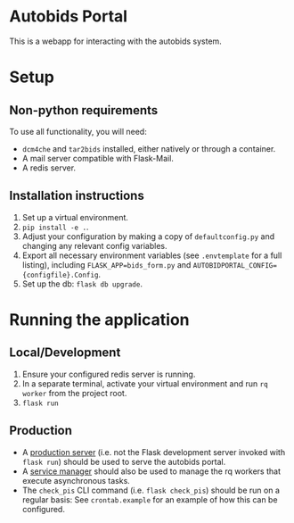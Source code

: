 # Autobids Portal

This is a webapp for interacting with the autobids system.

# Setup

## Non-python requirements

To use all functionality, you will need:

- `dcm4che` and `tar2bids` installed, either natively or through a container.
- A mail server compatible with Flask-Mail.
- A redis server.

## Installation instructions

1. Set up a virtual environment.
2. `pip install -e .`.
3. Adjust your configuration by making a copy of `defaultconfig.py` and changing any relevant config variables.
4. Export all necessary environment variables (see `.envtemplate` for a full listing), including `FLASK_APP=bids_form.py` and `AUTOBIDPORTAL_CONFIG={configfile}.Config`.
5. Set up the db: `flask db upgrade`.

# Running the application

## Local/Development

1. Ensure your configured redis server is running.
2. In a separate terminal, activate your virtual environment and run `rq worker` from the project root.
3. `flask run`

## Production

- A [production server](https://flask.palletsprojects.com/en/2.0.x/deploying/) (i.e. not the Flask development server invoked with `flask run`) should be used to serve the autobids portal.
- A [service manager](https://python-rq.org/patterns/) should also be used to manage the rq workers that execute asynchronous tasks.
- The `check_pis` CLI command (i.e. `flask check_pis`) should be run on a regular basis: See `crontab.example` for an example of how this can be configured.
